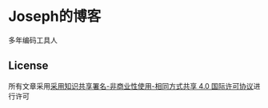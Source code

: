 # Joseph的博客

多年编码工具人

## License

所有文章采用[采用知识共享署名-非商业性使用-相同方式共享 4.0 国际许可协议](https://creativecommons.org/licenses/by/4.0/)进行许可
